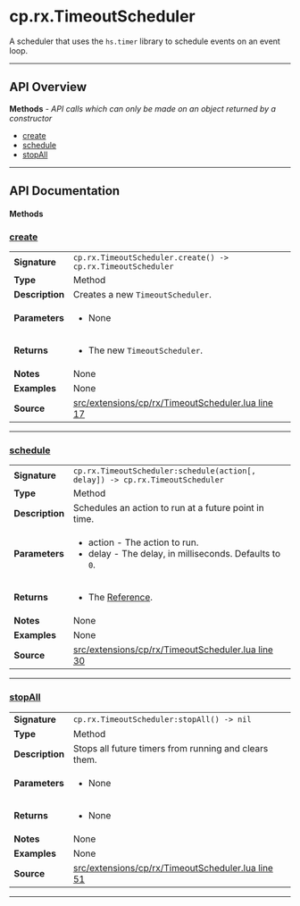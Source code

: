 # cp.rx.TimeoutScheduler

A scheduler that uses the `hs.timer` library to schedule events on an event loop.

---

## API Overview
**Methods** - _API calls which can only be made on an object returned by a constructor_
 * [create](#create)
 * [schedule](#schedule)
 * [stopAll](#stopall)


---

## API Documentation

#### Methods


### [create](#create)

|                                             |                                                                                     |
| --------------------------------------------|-------------------------------------------------------------------------------------|
| **Signature**                               | `cp.rx.TimeoutScheduler.create() -> cp.rx.TimeoutScheduler`                                                                    |
| **Type**                                    | Method                                                                     |
| **Description**                             | Creates a new `TimeoutScheduler`.                                                                     |
| **Parameters**                              | <ul><li>None</li></ul> |
| **Returns**                                 | <ul><li>The new `TimeoutScheduler`.</li></ul>          |
| **Notes**                                   | None |
| **Examples**                                | None |
| **Source**                                  | [src/extensions/cp/rx/TimeoutScheduler.lua line 17](https://github.com/CommandPost/CommandPost/blob/develop/src/extensions/cp/rx/TimeoutScheduler.lua#L17) |

---


### [schedule](#schedule)

|                                             |                                                                                     |
| --------------------------------------------|-------------------------------------------------------------------------------------|
| **Signature**                               | `cp.rx.TimeoutScheduler:schedule(action[, delay]) -> cp.rx.TimeoutScheduler`                                                                    |
| **Type**                                    | Method                                                                     |
| **Description**                             | Schedules an action to run at a future point in time.                                                                     |
| **Parameters**                              | <ul><li>action  - The action to run.</li><li>delay   - The delay, in milliseconds. Defaults to `0`.</li></ul> |
| **Returns**                                 | <ul><li>The [Reference](cp.rx.Reference.md).</li></ul>          |
| **Notes**                                   | None |
| **Examples**                                | None |
| **Source**                                  | [src/extensions/cp/rx/TimeoutScheduler.lua line 30](https://github.com/CommandPost/CommandPost/blob/develop/src/extensions/cp/rx/TimeoutScheduler.lua#L30) |

---


### [stopAll](#stopall)

|                                             |                                                                                     |
| --------------------------------------------|-------------------------------------------------------------------------------------|
| **Signature**                               | `cp.rx.TimeoutScheduler:stopAll() -> nil`                                                                    |
| **Type**                                    | Method                                                                     |
| **Description**                             | Stops all future timers from running and clears them.                                                                     |
| **Parameters**                              | <ul><li>None</li></ul> |
| **Returns**                                 | <ul><li>None</li></ul>          |
| **Notes**                                   | None |
| **Examples**                                | None |
| **Source**                                  | [src/extensions/cp/rx/TimeoutScheduler.lua line 51](https://github.com/CommandPost/CommandPost/blob/develop/src/extensions/cp/rx/TimeoutScheduler.lua#L51) |

---

